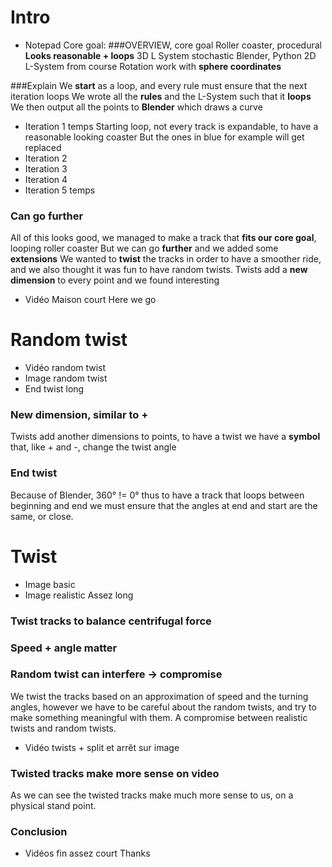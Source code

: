 # Intro
- Notepad
Core goal:
###OVERVIEW, core goal
Roller coaster, procedural
**Looks reasonable + loops**
3D L System stochastic
Blender, Python
2D L-System from course
Rotation work with **sphere coordinates**

###Explain
We **start** as a loop, and every rule must ensure that the next iteration loops
We wrote all the **rules** and the L-System such that it **loops**
We then output all the points to **Blender** which draws a curve

- Iteration 1
temps
Starting loop, not every track is expandable, to have a reasonable looking coaster
But the ones in blue for example will get replaced
- Iteration 2
- Iteration 3
- Iteration 4
- Iteration 5
temps
### Can go further
All of this looks good, we managed to make a track that **fits our core goal**, looping roller coaster
But we can go **further** and we added some **extensions**
We wanted to **twist** the tracks in order to have a smoother ride, and we also thought it was fun to have random twists.
Twists add a **new dimension** to every point and we found interesting

- Vidéo Maison
court
Here we go

# Random twist
- Vidéo random twist
- Image random twist
- End twist
long
### New dimension, similar to +
Twists add another dimensions to points, to have a twist we have a **symbol** that, like + and -, change the twist angle
### End twist
Because of Blender, 360° != 0° thus to have a track that loops between beginning and end we must ensure that the angles at end and start are the same, or close.

# Twist
- Image basic
- Image realistic
Assez long
### Twist tracks to balance centrifugal force
### Speed + angle matter
### Random twist can interfere -> compromise
We twist the tracks based on an approximation of speed and the turning angles, however we have to be careful about the random twists, and try to make something meaningful with them. A compromise between realistic twists and random twists.

- Vidéo twists + split et arrêt sur image
### Twisted tracks make more sense on video
As we can see the twisted tracks make much more sense to us, on a physical stand point.

### Conclusion
- Vidéos fin
assez court
Thanks
